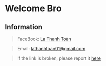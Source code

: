 # Welcome Bro 
## ****Information****
> FaceBook: [La Thanh Toàn](https://www.facebook.com/lt.toan207)

> Email: lathanhtoan01@gmail.com

> If the link is broken, please report it [here](m.me/100088604214080)
